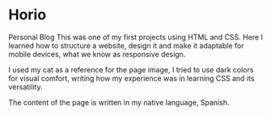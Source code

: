 # Horio
Personal Blog
This was one of my first projects using HTML and CSS. Here I learned how to structure a website, design it and make it adaptable for mobile devices, what we know as responsive design.

I used my cat as a reference for the page image, I tried to use dark colors for visual comfort, writing how my experience was in learning CSS and its versatility.

The content of the page is written in my native language, Spanish.
